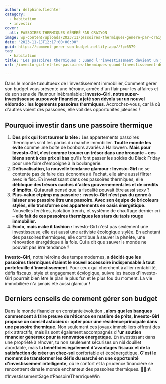```yaml
---
author: delphine.fiechter
category:
  - habitation
  - investir
cover:
  alt: PASSOIRES THERMIQUES GÉNÉRÉ PAR CRAIYON
image: wp-content/uploads/2023/11/passoires-thermiques-genere-par-craiyon-1.png
date: "2023-11-18T12:17:00+00:00"
guid: https://comment-gerer-son-budget.netlify.app//?p=6579
tag:
  - habitation
title: 'Les passoires thermiques : Quand l''investissement devient un jeu d''efficacité énergétique!'
url: /investo-girl-et-les-passoires-thermiques-quand-linvestissement-devient-un-jeu-defficacite-energetique/

---
```

Dans le monde tumultueux de l'investissement immobilier, Comment gérer son budget vous présente une héroïne, armée d'un flair pour les affaires et de son sens de l'humour inébranlable : **Investo-Girl, notre super-investisseuse au pouvoir financier, a jeté son dévolu sur un nouvel eldorado : les logements passoires thermiques**. Accrochez-vous, car là où d'autres voient des passoires, elle voit des opportunités juteuses !

## **Pourquoi investir dans une passoire thermique**

1. **Des prix qui font tourner la tête :** Les appartements passoires thermiques sont les parias du marché immobilier. **Tout le monde les évite** comme une boîte de bonbons avariés à Halloween. **Mais pour Investo-Girl, c'est comme trouver un trésor dans une brocante – ces biens sont à des prix si bas** qu'ils font passer les soldes du Black Friday pour une foire d'empoigne à la boulangerie.
1. **Défiscalisation, la nouvelle tendance glamour :** **Investo-Girl** ne se contente pas de faire des économies à l'achat, elle aime aussi flirter avec le fisc. En investissant dans des passoires thermiques, elle **débloque des trésors cachés d'aides gouvernementales et de crédits d'impôts.** Qui aurait pensé que la fiscalité pouvait être aussi sexy ?
1. **Plus-value et pimp my passoire :** **Investo-Girl n'est pas du genre à laisser une passoire être une passoire. Avec son équipe de bricoleurs stylés, elle transforme ces appartements en oasis énergétique.** Nouvelles fenêtres, isolation trendy, et système de chauffage dernier cri – **elle fait de ces passoires thermiques les stars du tapis rouge immobilier.**
1. **Écolo, mais make it fashion :** Investo-Girl n'est pas seulement une investisseuse, elle est aussi une activiste écologique stylée. En achetant des passoires thermiques, elle contribue à sauver la planète, une rénovation énergétique à la fois. Qui a dit que sauver le monde ne pouvait pas être tendance ?

**Investo-Girl,** notre héroïne des temps modernes, **a décidé que les passoires thermiques étaient le nouvel accessoire indispensable à tout portefeuille d'investissement**. Pour ceux qui cherchent à allier rentabilité, défis fiscaux, style et engagement écologique, suivre les traces d'Investo-Girl pourrait bien être le plan le plus fun et le plus fou du moment. La vie immobilière n'a jamais été aussi glamour !

## **Derniers conseils de comment gérer son budget**

Dans le monde financier en constante évolution **, alors que les banques commencent à faire preuve de réticence en matière de prêts, Investo-Girl propose un conseil astucieux : opter pour une résidence principale dans une passoire thermique.** Non seulement ces joyaux immobiliers offrent des prix attractifs, mais ils sont également accompagnés d **'un soutien financier généreux pour la rénovation énergétique.** En investissant dans une propriété à rénover, tu non seulement sécurises un nid douillet abordable, mais **tu bénéficies également d'avantages fiscaux et de la satisfaction de créer un chez-soi** confortable et écoénergétique. **C'est le moment de transformer les défis du marché en une opportunité d'investissement intelligente,** où le confort et la prudence financière se rencontrent dans le monde enchanteur des passoires thermiques. 🏡💡💰 #InvestissementSage #PassoireThermiqueWin
